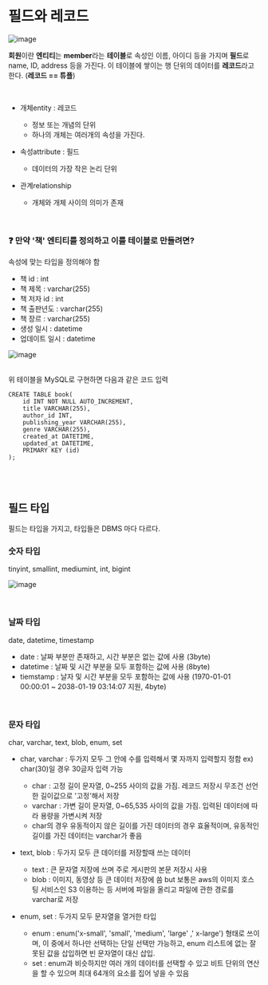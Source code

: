 # 필드와 레코드

![image](https://github.com/zeunxx/Inflearn-Spring-RoadMap/assets/81572478/62959dea-81be-4f57-83ff-9679ee737c99)

**회원**이란 **엔티티**는 **member**라는 **테이블**로 속성인 이름, 아이디 등을 가지며 **필드**로 name, ID, address 등을 가진다.
이 테이블에 쌓이는 행 단위의 데이터를 **레코드**라고 한다. (**레코드 == 튜플**)

<br>

- 개체entity : 레코드
  - 정보 또는 개념의 단위
  - 하나의 개체는 여러개의 속성을 가진다.

- 속성attribute : 필드
  - 데이터의 가장 작은 논리 단위

- 관계relationship 
  - 개체와 개체 사이의 의미가 존재


<br>


### ❓ 만약 '책' 엔티티를 정의하고 이를 테이블로 만들려면?

속성에 맞는 타입을 정의해야 함

- 책 id : int
- 책 제목 : varchar(255)
- 책 저자 id : int
- 책 출판년도 : varchar(255)
- 책 장르 : varchar(255)
- 생성 일시 : datetime
- 업데이트 일시 : datetime


![image](https://github.com/zeunxx/Inflearn-Spring-RoadMap/assets/81572478/457890e0-31a3-4bf0-b390-9ac9fdb4be1c)


<br>
위 테이블을 MySQL로 구현하면 다음과 같은 코드 입력

```
CREATE TABLE book(
    id INT NOT NULL AUTO_INCREMENT,
    title VARCHAR(255),
    author_id INT,
    publishing_year VARCHAR(255),
    genre VARCHAR(255),
    created_at DATETIME,
    updated_at DATETIME,
    PRIMARY KEY (id)
);
```

<br><Br>


## 필드 타입

필드는 타입을 가지고, 타입들은 DBMS 마다 다르다.

### 숫자 타입
tinyint, smallint, mediumint, int, bigint


![image](https://github.com/zeunxx/Inflearn-Spring-RoadMap/assets/81572478/46d72ef6-f321-4eef-83f4-10408f49cda6)


<br>

### 날짜 타입
date, datetime, timestamp


- date : 날짜 부분만 존재하고, 시간 부분은 없는 값에 사용 (3byte)
- datetime : 날짜 및 시간 부분을 모두 포함하는 값에 사용 (8byte)
- tiemstamp : 날자 및 시간 부분을 모두 포함하는 값에 사용 (1970-01-01 00:00:01 ~ 2038-01-19 03:14:07 지원, 4byte)

<Br>

### 문자 타입
char, varchar, text, blob, enum, set


- char, varchar : 두가지 모두 그 안에 수를 입력해서 몇 자까지 입력할지 정함 ex) char(30)일 경우 30글자 입력 가능
  - char : 고정 길이 문자열, 0~255 사이의 값을 가짐. 레코드 저장시 무조건 선언한 길이값으로 '고정'해서 저장
  - varchar : 가변 길이 문자열, 0~65,535 사이의 값을 가짐. 입력된 데이터에 따라 용량을 가변시켜 저장
  - char의 경우 유동적이지 않은 길이를 가진 데이터의 경우 효율적이며, 유동적인 길이를 가진 데이터는 varchar가 좋음


- text, blob : 두가지 모두 큰 데이터를 저장할때 쓰는 데이터
  - text : 큰 문자열 저장에 쓰며 주로 게시판의 본문 저장시 사용
  - blob : 이미지, 동영상 등 큰 데이터 저장에 씀 but 보통은 aws의 이미지 호스팅 서비스인 S3 이용하는 등 서버에 파일을 올리고 파일에 관한 경로를 varchar로 저장


- enum, set : 두가지 모두 문자열을 열거한 타입
  - enum : enum('x-small', 'small', 'medium', 'large' ,' x-large') 형태로 쓰이며, 이 중에서 하나만 선택하는 단일 선택만 가능하고, enum 리스트에 없는 잘못된 값을 삽입하면 빈 문자열이 대신 삽입. 
  - set : enum과 비슷하지만 여러 개의 데이터를 선택할 수 있고 비트 단위의 연산을 할 수 있으며 최대 64개의 요소를 집어 넣을 수 있음
